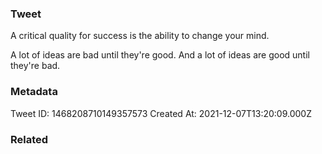 ### Tweet
A critical quality for success is the ability to change your mind.

A lot of ideas are bad until they're good. And a lot of ideas are good until they're bad.

### Metadata
Tweet ID: 1468208710149357573
Created At: 2021-12-07T13:20:09.000Z

### Related

